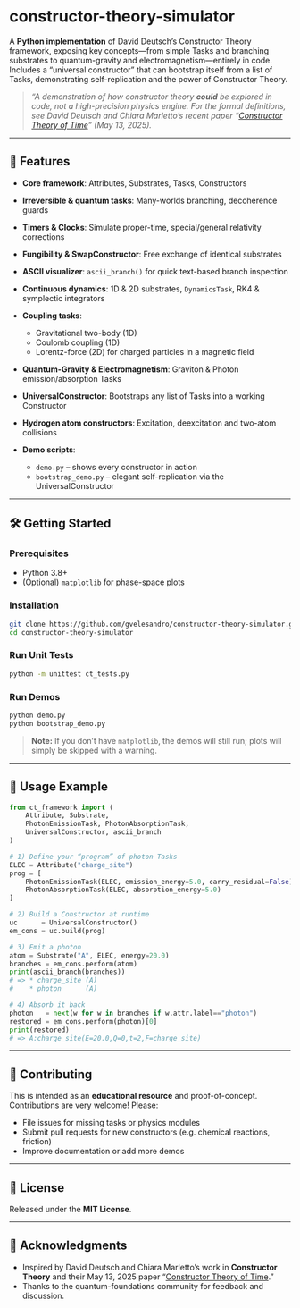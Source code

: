 # constructor-theory-simulator

A **Python implementation** of David Deutsch’s Constructor Theory framework, exposing key concepts—from simple Tasks and branching substrates to quantum-gravity and electromagnetism—entirely in code. Includes a “universal constructor” that can bootstrap itself from a list of Tasks, demonstrating self-replication and the power of Constructor Theory.

> *“A demonstration of how constructor theory **could** be explored in code, not a high-precision physics engine. For the formal definitions, see David Deutsch and Chiara Marletto’s recent paper “[Constructor Theory of Time](https://arxiv.org/abs/2505.08692)” (May 13, 2025).*

---

## 🚀 Features

* **Core framework**: Attributes, Substrates, Tasks, Constructors
* **Irreversible & quantum tasks**: Many-worlds branching, decoherence guards
* **Timers & Clocks**: Simulate proper-time, special/general relativity corrections
* **Fungibility & SwapConstructor**: Free exchange of identical substrates
* **ASCII visualizer**: `ascii_branch()` for quick text-based branch inspection
* **Continuous dynamics**: 1D & 2D substrates, `DynamicsTask`, RK4 & symplectic integrators
* **Coupling tasks**:

  * Gravitational two-body (1D)
  * Coulomb coupling (1D)
  * Lorentz-force (2D) for charged particles in a magnetic field
* **Quantum-Gravity & Electromagnetism**: Graviton & Photon emission/absorption Tasks
* **UniversalConstructor**: Bootstraps any list of Tasks into a working Constructor
* **Hydrogen atom constructors**: Excitation, deexcitation and two-atom collisions
* **Demo scripts**:

  * `demo.py` – shows every constructor in action
  * `bootstrap_demo.py` – elegant self-replication via the UniversalConstructor

---

## 🛠 Getting Started

### Prerequisites

* Python 3.8+
* (Optional) `matplotlib` for phase-space plots

### Installation

```bash
git clone https://github.com/gvelesandro/constructor-theory-simulator.git
cd constructor-theory-simulator
```

### Run Unit Tests

```bash
python -m unittest ct_tests.py
```

### Run Demos

```bash
python demo.py
python bootstrap_demo.py
```

> **Note:** If you don’t have `matplotlib`, the demos will still run; plots will simply be skipped with a warning.

---

## 🎯 Usage Example

```python
from ct_framework import (
    Attribute, Substrate,
    PhotonEmissionTask, PhotonAbsorptionTask,
    UniversalConstructor, ascii_branch
)

# 1) Define your “program” of photon Tasks
ELEC = Attribute("charge_site")
prog = [
    PhotonEmissionTask(ELEC, emission_energy=5.0, carry_residual=False),
    PhotonAbsorptionTask(ELEC, absorption_energy=5.0)
]

# 2) Build a Constructor at runtime
uc      = UniversalConstructor()
em_cons = uc.build(prog)

# 3) Emit a photon
atom = Substrate("A", ELEC, energy=20.0)
branches = em_cons.perform(atom)
print(ascii_branch(branches))
# => * charge_site (A)
#    * photon      (A)

# 4) Absorb it back
photon   = next(w for w in branches if w.attr.label=="photon")
restored = em_cons.perform(photon)[0]
print(restored)
# => A:charge_site(E=20.0,Q=0,t=2,F=charge_site)
```

---

## 🤝 Contributing

This is intended as an **educational resource** and proof-of-concept. Contributions are very welcome! Please:

* File issues for missing tasks or physics modules
* Submit pull requests for new constructors (e.g. chemical reactions, friction)
* Improve documentation or add more demos

---

## 📜 License

Released under the **MIT License**. 

---

## 🙏 Acknowledgments

* Inspired by David Deutsch and Chiara Marletto’s work in **Constructor Theory** and their May 13, 2025 paper “[Constructor Theory of Time](https://arxiv.org/abs/2505.08692).”
* Thanks to the quantum-foundations community for feedback and discussion.
